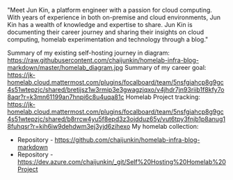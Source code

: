 "Meet Jun Kin, a platform engineer with a passion for cloud computing. With years of experience in both on-premise and cloud environments, Jun Kin has a wealth of knowledge and expertise to share. Jun Kin is documenting their career journey and sharing their insights on cloud computing, homelab experimentation and technology through a blog."

Summary of my existing self-hosting journey in diagram: https://raw.githubusercontent.com/chaijunkin/homelab-infra-blog-markdown/master/homelab_diagram.jpg
Summary of my career goal: https://jk-homelab.cloud.mattermost.com/plugins/focalboard/team/5nsfgiahcp8g9gc4s51wtepzjc/shared/bretijsz1w3rmip3e3gwagzjqxo/v4jhdr7jn93riib1f8kfy7o8aqr?r=k3mn61199an7hnpi6c8u4uqa81c
Homelab Project tracking: https://jk-homelab.cloud.mattermost.com/plugins/focalboard/team/5nsfgiahcp8g9gc4s51wtepzjc/shared/b8rrcw4yu5f8epd3z3ojdduz65y/vut6tpy3fnjb1p8anug18fuhqsr?r=kih6iw9dehdwm3ej3yjd6zihexo
My homelab collection: 
- Repository - https://github.com/chaijunkin/homelab-infra-blog-markdown
- Repository - https://dev.azure.com/chaijunkin/_git/Self%20Hosting%20Homelab%20Project
